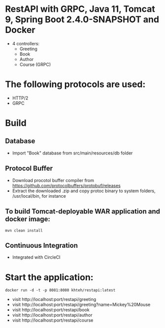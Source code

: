 # RestAPI with GRPC, Java 11, Tomcat 9, Spring Boot 2.4.0-SNAPSHOT and Docker
* 4 controllers:
  - Greeting
  - Book
  - Author
  - Course (GRPC)

# The following protocols are used:
* HTTP/2
* GRPC
  
# Build
## Database
* Import "Book" database from src/main/resources/db folder

## Protocol Buffer
* Download procotol buffer compiler from https://github.com/protocolbuffers/protobuf/releases
* Extract the downloaded .zip and copy protoc binary to system folders, /usr/local/bin, for instance

## To build Tomcat-deployable WAR application and docker image:
`mvn clean install`

## Continuous Integration
* Integrated with CircleCI

# Start the application:
`docker run -d -t -p 8081:8080 khteh/restapi:latest`

* visit http://localhost:port/restapi/greeting
* visit http://localhost:port/restapi/greeting?name=Mickey%20Mouse
* visit http://localhost:port/restapi/book
* visit http://localhost:port/restapi/author
* visit http://localhost:port/restapi/course
